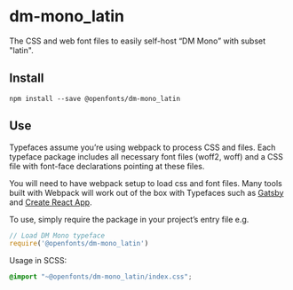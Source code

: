 
# dm-mono_latin

The CSS and web font files to easily self-host “DM Mono” with subset "latin".

## Install

`npm install --save @openfonts/dm-mono_latin`

## Use

Typefaces assume you’re using webpack to process CSS and files. Each typeface
package includes all necessary font files (woff2, woff) and a CSS file with
font-face declarations pointing at these files.

You will need to have webpack setup to load css and font files. Many tools built
with Webpack will work out of the box with Typefaces such as [Gatsby](https://github.com/gatsbyjs/gatsby)
and [Create React App](https://github.com/facebookincubator/create-react-app).

To use, simply require the package in your project’s entry file e.g.

```javascript
// Load DM Mono typeface
require('@openfonts/dm-mono_latin')
```

Usage in SCSS:
```scss
@import "~@openfonts/dm-mono_latin/index.css";
```
